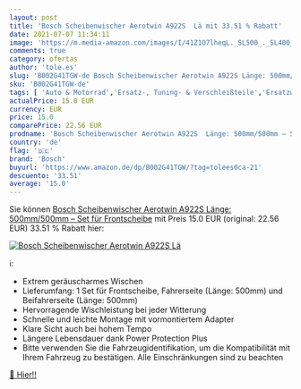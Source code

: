 ```yaml
---
layout: post
title: 'Bosch Scheibenwischer Aerotwin A922S  Lä mit 33.51 % Rabatt'
date: 2021-07-07 11:34:11
image: 'https://m.media-amazon.com/images/I/41Z1O7lheqL._SL500_._SL400_.jpg'
comments: true
category: ofertas
author: 'tole.es'
slug: 'B002G41TGW-de Bosch Scheibenwischer Aerotwin A922S Länge: 500mm/500mm –...'
sku: 'B002G41TGW-de'
tags: [ 'Auto & Motorrad','Ersatz-, Tuning- & Verschleißteile','Ersatzwischblätter','Scheibenwischer & Zubehör','bosch', ]
actualPrice: 15.0 EUR
currency: EUR
price: 15.0
comparePrice: 22.56 EUR
prodname: 'Bosch Scheibenwischer Aerotwin A922S  Länge: 500mm/500mm – Set für Frontscheibe'
country: 'de'
flag: '🇩🇪'
brand: 'Bosch'
buyurl: 'https://www.amazon.de/dp/B002G41TGW/?tag=tolees0ca-21'
descuento: '33.51'
average: '15.0'
---
```


Sie können [Bosch Scheibenwischer Aerotwin A922S  Länge: 500mm/500mm – Set für Frontscheibe](https://www.amazon.de/dp/B002G41TGW/?tag=tolees0ca-21) mit Preis 15.0 EUR (original: 22.56 EUR) 33.51 % Rabatt hier:

[![Bosch Scheibenwischer Aerotwin A922S  Lä](https://m.media-amazon.com/images/I/41Z1O7lheqL._SL500_._SL400_.jpg)](https://www.amazon.de/dp/B002G41TGW/?tag=tolees0ca-21)

ℹ️:

- Extrem geräuscharmes Wischen
- Lieferumfang: 1 Set für Frontscheibe, Fahrerseite (Länge: 500mm) und Beifahrerseite (Länge: 500mm)
- Hervorragende Wischleistung bei jeder Witterung
- Schnelle und leichte Montage mit vormontiertem Adapter
- Klare Sicht auch bei hohem Tempo
- Längere Lebensdauer dank Power Protection Plus
- Bitte verwenden Sie die Fahrzeugidentifikation, um die Kompatibilität mit Ihrem Fahrzeug zu bestätigen. Alle Einschränkungen sind zu beachten

[🛒 Hier!!](https://www.amazon.de/dp/B002G41TGW/?tag=tolees0ca-21)
